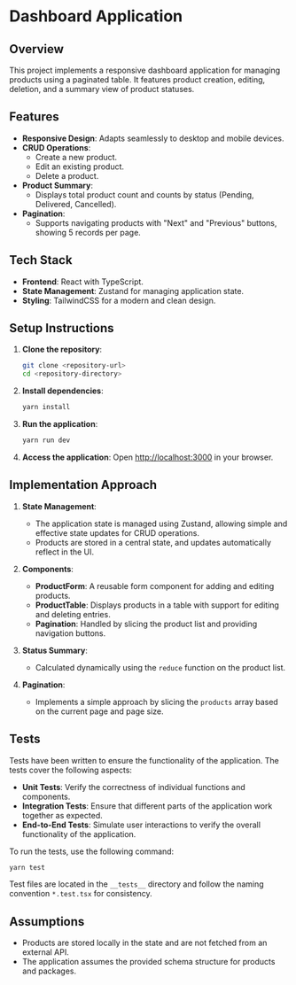 # Dashboard Application

## Overview
This project implements a responsive dashboard application for managing products using a paginated table. It features product creation, editing, deletion, and a summary view of product statuses.

## Features
- **Responsive Design**: Adapts seamlessly to desktop and mobile devices.
- **CRUD Operations**:
  - Create a new product.
  - Edit an existing product.
  - Delete a product.
- **Product Summary**:
  - Displays total product count and counts by status (Pending, Delivered, Cancelled).
- **Pagination**:
  - Supports navigating products with "Next" and "Previous" buttons, showing 5 records per page.

## Tech Stack
- **Frontend**: React with TypeScript.
- **State Management**: Zustand for managing application state.
- **Styling**: TailwindCSS for a modern and clean design.

## Setup Instructions
1. **Clone the repository**:
   ```bash
   git clone <repository-url>
   cd <repository-directory>
   ```

2. **Install dependencies**:
   ```bash
   yarn install
   ```

3. **Run the application**:
   ```bash
   yarn run dev
   ```

4. **Access the application**:
   Open [http://localhost:3000](http://localhost:3000) in your browser.

## Implementation Approach
1. **State Management**:
   - The application state is managed using Zustand, allowing simple and effective state updates for CRUD operations.
   - Products are stored in a central state, and updates automatically reflect in the UI.

2. **Components**:
   - **ProductForm**: A reusable form component for adding and editing products.
   - **ProductTable**: Displays products in a table with support for editing and deleting entries.
   - **Pagination**: Handled by slicing the product list and providing navigation buttons.

3. **Status Summary**:
   - Calculated dynamically using the `reduce` function on the product list.

4. **Pagination**:
   - Implements a simple approach by slicing the `products` array based on the current page and page size.

## Tests
Tests have been written to ensure the functionality of the application. The tests cover the following aspects:
- **Unit Tests**: Verify the correctness of individual functions and components.
- **Integration Tests**: Ensure that different parts of the application work together as expected.
- **End-to-End Tests**: Simulate user interactions to verify the overall functionality of the application.

To run the tests, use the following command:
```bash
yarn test
```

Test files are located in the `__tests__` directory and follow the naming convention `*.test.tsx` for consistency.

## Assumptions
- Products are stored locally in the state and are not fetched from an external API.
- The application assumes the provided schema structure for products and packages.
